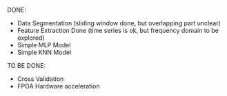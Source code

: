 DONE: 
- Data Segmentation (sliding window done, but overlapping part unclear)
- Feature Extraction Done (time series is ok, but frequency domain to be explored)
- Simple MLP Model
- Simple KNN Model 

TO BE DONE: 
- Cross Validation 
- FPGA Hardware acceleration